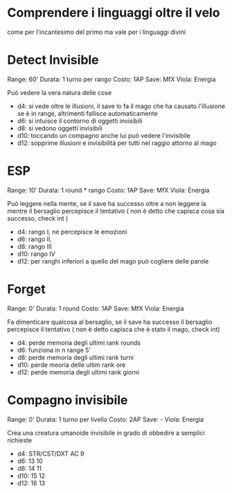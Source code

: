 # Comprendere i linguaggi oltre il velo

come per l'incantesimo del primo ma vale per i linguaggi divini


# Detect Invisible

Range: 60'
Durata: 1 turno per rango
Costo: 1AP
Save: MfX
Vìola: Energia

Può vedere la vera natura delle cose

- d4: si vede oltre le illusioni, il save lo fa il mago che ha causato l'illusione se è in range, altrimenti fallisce automaticamente
- d6: si intuisce il contorno di oggetti invisibili
- d8: si vedono oggetti invisibili
- d10: toccando un compagno anche lui può vedere l'invisibile
- d12: sopprime illusioni e invisibilità per tutti nel raggio attorno al mago


# ESP

Range: 10'
Durata: 1 round * rango
Costo: 1AP
Save: MfX
Vìola: Energia

Può leggere nella mente, se il save ha successo oltre a non leggere la mentre il bersaglio percepisce il tentativo ( non è detto che capisca cosa sia successo, check int )

- d4: rango I, ne percepisce le emozioni
- d6: rango II, 
- d8: rango III
- d10: rango IV
- d12: per ranghi inferiori a quello del mago può cogliere delle parole


# Forget

Range: 0'
Durata: 1 round
Costo: 1AP
Save: MfX
Vìola: Energia

Fa dimenticare qualcosa al bersaglio, se il save ha successo il bersaglio percepisce il tentativo ( non è detto capisca che è stato il mago, check int)

- d4: perde memoria degli ultimi rank rounds
- d6: funziona in n range 5'
- d8: perde memoria degli ultimi rank turni
- d10: perde meoria delle ultim rank ore
- d12: perde memoria degli ultimi rank giorni

# Compagno invisibile

Range: 0'
Durata: 1 turno per livello 
Costo: 2AP
Save: -
Vìola: Energia

Crea una creatura umanoide invisibile in grado di obbedire a semplici richieste

- d4: STR/CST/DXT  AC 9
- d6: 13  10
- d8: 14 11
- d10: 15 12
- d12: 16 13